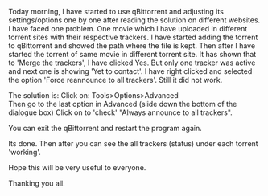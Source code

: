 
Today morning, I have started to use qBittorrent and adjusting its settings/options one by one after reading the solution on different websites. I have faced one problem. One movie which I have uploaded in different torrent sites with their respective trackers. I have started adding the torrent to qBittorrent and showed the path where the file is kept. Then after I have started the torrent of same movie in different torrent site. It has shown that to 'Merge the trackers', I have clicked Yes. But only one tracker was active and next one is showing 'Yet to contact'. I have right clicked and selected the option 'Force reannounce to all trackers'. Still it did not work.

The solution is: 
Click on: Tools>Options>Advanced  
Then go to the last option in Advanced (slide down the bottom of the dialogue box)
Click on to 'check' "Always announce to all trackers".

You can exit the qBittorrent and restart the program again.

Its done. Then after you can see the all trackers (status) under each torrent 'working'.

Hope this will be very useful to everyone. 

Thanking you all.
